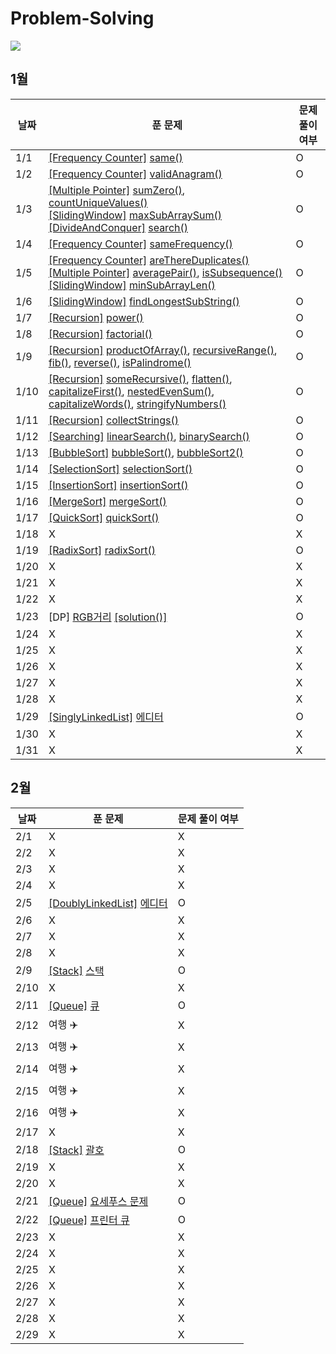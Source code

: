 # Problem-Solving

![](https://api.mosu.blog/Oneday-OneAlgorithm/LeeJoongGon?since=2024-01-01&until=2024-02-29)

## 1월

| 날짜 | 푼 문제                                                                                                                                                                                                                                                                                                                                                                                                                 | 문제 풀이 여부 |
| ---- | ----------------------------------------------------------------------------------------------------------------------------------------------------------------------------------------------------------------------------------------------------------------------------------------------------------------------------------------------------------------------------------------------------------------------- | -------------- |
| 1/1  | [[Frequency Counter]](./FrequencyCounter/FrequecyCounter.md) [same()](./FrequencyCounter/same.ts)                                                                                                                                                                                                                                                                                                                       | O              |
| 1/2  | [[Frequency Counter]](./FrequencyCounter/FrequecyCounter.md) [validAnagram()](./FrequencyCounter/validAnagram.ts)                                                                                                                                                                                                                                                                                                       | O              |
| 1/3  | [[Multiple Pointer]](./MultiplePointer/MultiplePointer.md) [sumZero()](./MultiplePointer/sumZero.ts), [countUniqueValues()](./MultiplePointer/countUniqueValues.ts) <br/> [[SlidingWindow]](./SlidingWindow/SlidingWindow.md) [maxSubArraySum()](./SlidingWindow/maxSubArraySum.ts) <br/> [[DivideAndConquer]](./DivideAndConquer/DivideAndConquer.md) [search()](./DivideAndConquer/search.ts)                         | O              |
| 1/4  | [[Frequency Counter]](./FrequencyCounter/FrequecyCounter.md) [sameFrequency()](./FrequencyCounter/sameFrequency.ts)                                                                                                                                                                                                                                                                                                     | O              |
| 1/5  | [[Frequency Counter]](./FrequencyCounter/FrequecyCounter.md) [areThereDuplicates()](./FrequencyCounter/areThereDuplicates.ts) <br/> [[Multiple Pointer]](./MultiplePointer/MultiplePointer.md) [averagePair()](./MultiplePointer/averagePair.ts), [isSubsequence()](./MultiplePointer/isSubsequence.ts) <br/> [[SlidingWindow]](./SlidingWindow/SlidingWindow.md) [minSubArrayLen()](./SlidingWindow/minSubArrayLen.ts) | O              |
| 1/6  | [[SlidingWindow]](./SlidingWindow/SlidingWindow.md) [findLongestSubString()](./SlidingWindow/findLongestSubString.ts)                                                                                                                                                                                                                                                                                                   | O              |
| 1/7  | [[Recursion]](./Recursion/Recursion.md) [power()](./Recursion/power.ts)                                                                                                                                                                                                                                                                                                                                                 | O              |
| 1/8  | [[Recursion]](./Recursion/Recursion.md) [factorial()](./Recursion/factorial.ts)                                                                                                                                                                                                                                                                                                                                         | O              |
| 1/9  | [[Recursion]](./Recursion/Recursion.md) [productOfArray()](./Recursion/productOfArray.ts), [recursiveRange()](./Recursion/recursiveRange.ts), [fib()](./Recursion/fib.ts), [reverse()](./Recursion/reverse.ts), [isPalindrome()](./Recursion/isPalindrome.ts)                                                                                                                                                           | O              |
| 1/10 | [[Recursion]](./Recursion/Recursion.md) [someRecursive()](./Recursion/someRecursive.ts), [flatten()](./Recursion/flatten.ts), [capitalizeFirst()](./Recursion/capitalizeFirst.ts), [nestedEvenSum()](./Recursion/nestedEvenSum.ts), [capitalizeWords()](./Recursion/capitalizeWords.ts), [stringifyNumbers()](./Recursion/stringifyNumbers.ts)                                                                          | O              |
| 1/11 | [[Recursion]](./Recursion/Recursion.md) [collectStrings()](./Recursion/collectStrings.ts)                                                                                                                                                                                                                                                                                                                               | O              |
| 1/12 | [[Searching]](./Search/Search.md) [linearSearch()](./Search/linearSearch.ts), [binarySearch()](./Search/binarySearch.ts)                                                                                                                                                                                                                                                                                                | O              |
| 1/13 | [[BubbleSort]](./Sorting/bubbleSort.ts) [bubbleSort()](./Sorting/bubbleSort.ts), [bubbleSort2()](./Sorting/bubbleSort2.ts)                                                                                                                                                                                                                                                                                              | O              |
| 1/14 | [[SelectionSort]](./Sorting/SelectionSort.md) [selectionSort()](./Sorting/selectionSort.ts)                                                                                                                                                                                                                                                                                                                             | O              |
| 1/15 | [[InsertionSort]](./Sorting/InsertionSort.md) [insertionSort()](./Sorting/insertionSort.ts)                                                                                                                                                                                                                                                                                                                             | O              |
| 1/16 | [[MergeSort]](./Sorting/MergeSort.md) [mergeSort()](./Sorting/mergeSort.ts)                                                                                                                                                                                                                                                                                                                                             | O              |
| 1/17 | [[QuickSort]](./Sorting/QuickSort.md) [quickSort()](./Sorting/quickSort.ts)                                                                                                                                                                                                                                                                                                                                             | O              |
| 1/18 | X                                                                                                                                                                                                                                                                                                                                                                                                                       | X              |
| 1/19 | [[RadixSort]](./Sorting/radixSort.ts) [radixSort()](./Sorting/radixSort.ts)                                                                                                                                                                                                                                                                                                                                             | O              |
| 1/20 | X                                                                                                                                                                                                                                                                                                                                                                                                                       | X              |
| 1/21 | X                                                                                                                                                                                                                                                                                                                                                                                                                       | X              |
| 1/22 | X                                                                                                                                                                                                                                                                                                                                                                                                                       | X              |
| 1/23 | [DP] [RGB거리](https://www.acmicpc.net/problem/1149) [[solution()]](./DynamicProgramming/1149.js)                                                                                                                                                                                                                                                                                                                       | O              |
| 1/24 | X                                                                                                                                                                                                                                                                                                                                                                                                                       | X              |
| 1/25 | X                                                                                                                                                                                                                                                                                                                                                                                                                       | X              |
| 1/26 | X                                                                                                                                                                                                                                                                                                                                                                                                                       | X              |
| 1/27 | X                                                                                                                                                                                                                                                                                                                                                                                                                       | X              |
| 1/28 | X                                                                                                                                                                                                                                                                                                                                                                                                                       | X              |
| 1/29 | [[SinglyLinkedList]](./DataStructure/SinglyLinkedList/SinglyLinkedList.md) [에디터](https://www.acmicpc.net/problem/1406)                                                                                                                                                                                                                                                                                               | O              |
| 1/30 | X                                                                                                                                                                                                                                                                                                                                                                                                                       | X              |
| 1/31 | X                                                                                                                                                                                                                                                                                                                                                                                                                       | X              |

## 2월

| 날짜 | 푼 문제                                                                                                                   | 문제 풀이 여부 |
| ---- | ------------------------------------------------------------------------------------------------------------------------- | -------------- |
| 2/1  | X                                                                                                                         | X              |
| 2/2  | X                                                                                                                         | X              |
| 2/3  | X                                                                                                                         | X              |
| 2/4  | X                                                                                                                         | X              |
| 2/5  | [[DoublyLinkedList]](./DataStructure/DoublyLinkedList/DoublyLinkedList.md) [에디터](https://www.acmicpc.net/problem/1406) | O              |
| 2/6  | X                                                                                                                         | X              |
| 2/7  | X                                                                                                                         | X              |
| 2/8  | X                                                                                                                         | X              |
| 2/9  | [[Stack]](./DataStructure/Stack/Stack.md) [스택](https://www.acmicpc.net/problem/10828)                                   | O              |
| 2/10 | X                                                                                                                         | X              |
| 2/11 | [[Queue]](./DataStructure/Queue/Queue.md) [큐](https://www.acmicpc.net/problem/10845)                                     | O              |
| 2/12 | 여행 ✈️                                                                                                                   | X              |
| 2/13 | 여행 ✈️                                                                                                                   | X              |
| 2/14 | 여행 ✈️                                                                                                                   | X              |
| 2/15 | 여행 ✈️                                                                                                                   | X              |
| 2/16 | 여행 ✈️                                                                                                                   | X              |
| 2/17 | X                                                                                                                         | X              |
| 2/18 | [[Stack]](./DataStructure/Stack/Stack.md) [괄호](https://www.acmicpc.net/problem/9012)                                    | O              |
| 2/19 | X                                                                                                                         | X              |
| 2/20 | X                                                                                                                         | X              |
| 2/21 | [[Queue]](./DataStructure/Queue/Queue.md) [요세푸스 문제](https://www.acmicpc.net/problem/1158)                           | O              |
| 2/22 | [[Queue]](./DataStructure/Queue/Queue.md) [프린터 큐](https://www.acmicpc.net/problem/1966)                               | O              |
| 2/23 | X                                                                                                                         | X              |
| 2/24 | X                                                                                                                         | X              |
| 2/25 | X                                                                                                                         | X              |
| 2/26 | X                                                                                                                         | X              |
| 2/27 | X                                                                                                                         | X              |
| 2/28 | X                                                                                                                         | X              |
| 2/29 | X                                                                                                                         | X              |
